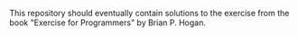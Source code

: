 This repository should eventually contain solutions to the exercise from the book "Exercise for Programmers" by Brian P. Hogan.